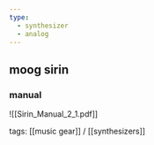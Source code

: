 ```yaml
---
type:
  - synthesizer
  - analog
---
```


## moog sirin

### manual

![[Sirin_Manual_2_1.pdf]]

tags: [[music gear]] / [[synthesizers]]